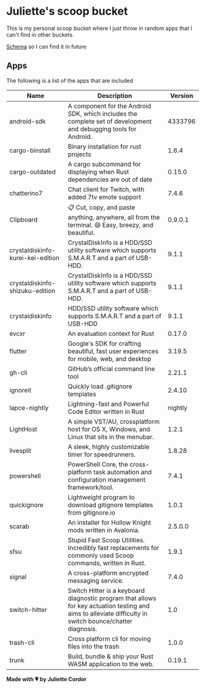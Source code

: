 # Juliette's scoop bucket

This is my personal scoop bucket where I just throw in random apps that I can't find in other buckets.

[Schema](https://raw.githubusercontent.com/ScoopInstaller/Scoop/master/schema.json) so I can find it in future

## Apps

The following is a list of the apps that are included

| Name       | Description       | Version       |
| ---------- | ----------------- | ------------- |
|android-sdk|A component for the Android SDK, which includes the complete set of development and debugging tools for Android.|4333796|
|cargo-binstall|Binary installation for rust projects|1.6.4|
|cargo-outdated|A cargo subcommand for displaying when Rust dependencies are out of date|0.15.0|
|chatterino7|Chat client for Twitch, with added 7tv emote support|7.4.6|
|Clipboard|📋 Cut, copy, and paste anything, anywhere, all from the terminal. 😄 Easy, breezy, and beautiful.|0.9.0.1|
|crystaldiskinfo-kurei-kei-edition|CrystalDiskInfo is a HDD/SSD utility software which supports S.M.A.R.T and a part of USB-HDD.|9.1.1|
|crystaldiskinfo-shizuku-edition|CrystalDiskInfo is a HDD/SSD utility software which supports S.M.A.R.T and a part of USB-HDD.|9.1.1|
|crystaldiskinfo|HDD/SSD utility software which supports S.M.A.R.T and a part of USB-HDD|9.1.1|
|evcxr|An evaluation context for Rust|0.17.0|
|flutter|Google's SDK for crafting beautiful, fast user experiences for mobile, web, and desktop|3.19.5|
|gh-cli|GitHub’s official command line tool|2.21.1|
|ignoreit|Quickly load .gitignore templates|2.4.10|
|lapce-nightly|Lightning-fast and Powerful Code Editor written in Rust|nightly|
|LightHost|A simple VST/AU, crossplatform host for OS X, Windows, and Linux that sits in the menubar.|1.2.1|
|livesplit|A sleek, highly customizable timer for speedrunners.|1.8.28|
|powershell|PowerShell Core, the cross-platform task automation and configuration management framework/tool.|7.4.1|
|quickignore|Lightweight program to download gitignore templates from gitignore.io|1.0.1|
|scarab|An installer for Hollow Knight mods written in Avalonia.|2.5.0.0|
|sfsu|Stupid Fast Scoop Utilities. Incredibly fast replacements for commonly used Scoop commands, written in Rust.|1.9.1|
|signal|A cross-platform encrypted messaging service.|7.4.0|
|switch-hitter|Switch Hitter is a keyboard diagnostic program that allows for key actuation testing and aims to alleviate difficulty in switch bounce/chatter diagnosis.|1.0|
|trash-cli|Cross platform cli for moving files into the trash|1.0.0|
|trunk|Build, bundle & ship your Rust WASM application to the web. |0.19.1|


**Made with 💗 by Juliette Cordor**
